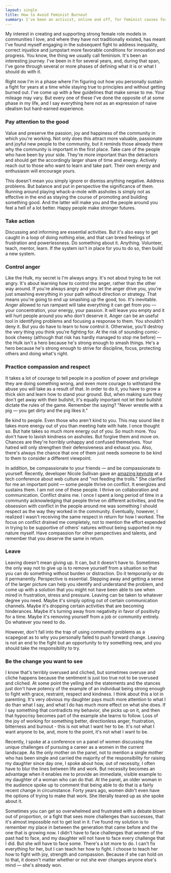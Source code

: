 ```yaml
---
layout: single
title: How to Avoid Feminist Burnout
summary: I've been an activist, online and off, for feminist causes for some time now. I've learned a thing or two about how to stay in it for the long run without losing your spirit.
---
```


<p>My interest in creating and supporting strong female role models in communities I love, and where they have not traditionally existed, has meant I've found myself engaging in the subsequent fight to address inequality, correct injustice and jumpstart more favorable conditions for innovation and progress. You know, the thing we usually call feminism. It's been an interesting journey. I've been in it for several years, and, during that span, I've gone through several or more phases of defining what it is or what I should do with it.</p>

<p>Right now I'm in a phase where I'm figuring out how you personally sustain a fight for years at a time while staying true to principles and without getting burned out. I've come up with a few guidelines that make sense to me. Your mileage may vary. But every one of these I've done the opposite of at some phase in my life, and I say everything here not as an expression of naive idealism but hard-earned experience.</p>

<h3 class="post">Pay attention to the good</h3>

<p>Value and preserve the passion, joy and happiness of the community in which you're working. Not only does this attract more valuable, passionate and joyful new people to the community, but it reminds those already there why the community is important in the first place. Take care of the people who have been by your side. They're more important than the detractors and should get the accordingly larger share of time and energy. Actively reach out to those who want to learn and take part. Their own energy and enthusiasm will encourage yours.</p>

<p>This doesn't mean you simply ignore or dismiss anything negative. Address problems. But balance and put in perspective the significance of them. Running around playing whack-a-mole with assholes is simply not as effective in the end as staying the course of promoting and building something good. And the latter will make you and the people around you feel a hell of a lot better. Happy people make stronger futures.</p>

<h3 class="post">Take action</h3>

<p>Discussing and informing are essential activities. But it's also easy to get caught in a loop of doing nothing else, and that can breed feelings of frustration and powerlessness. Do something about it. Anything. Volunteer, teach, mentor, learn. If the system isn't in place for you to do so, then build a new system.</p>

<h3 class="post">Control anger</h3>

<p>Like the Hulk, my secret is I'm always angry. It's not about trying to be not angry. It's about learning how to control the anger, rather than the other way around. If you're always angry and you let the anger drive you, you're just smashing everything in your path without direction or strategy. That means you're going to end up smashing up the good, too. It's inevitable. Anger allowed to run rampant will take everything it can get from you — your concentration, your energy, your passion. It will leave you empty and it will hurt people around you who don't deserve it. Anger can be an useful tool in identifying problems and focusing a response to them. You shouldn't deny it. But you do have to learn to how control it. Otherwise, you'll destroy the very thing you think you're fighting for. At the risk of sounding comic-book cheesy (although that risk has hardly managed to stop me before) — the Hulk isn't a hero because he's strong enough to smash things. He's a hero because he's strong enough to strive for discipline, focus, protecting others and doing what's right.</p>

<h3 class="post">Practice compassion and respect</h3>

<p>It takes a lot of courage to tell people in a position of power and privilege they are doing something wrong, and even more courage to withstand the abuse you will take as a result of that. In order to do it, you have to grow a thick skin and learn how to stand your ground. But, when making sure they don't get away with their bullshit, it's equally important not let their bullshit dictate the rules of the game. Remember the saying? "Never wrestle with a pig — you get dirty and the pig likes it."</p>

<p>Be kind to people. Even those who aren't kind to you. This may sound like it takes more energy out of you than meeting hate with hate. I once thought so. But hate takes so much more energy out of you. So much more. You don't have to lavish kindness on assholes. But forgive them and move on. Chances are they're horribly unhappy and confused themselves. Your hatred will only strengthen their defensiveness and exhaust you. Also, there's always the chance that one of them just needs someone to be kind to them to consider a different viewpoint.</p>

<p>In addition, be compassionate to your friends — and be compassionate to yourself. Recently, developer Nicole Sullivan gave an <a href="http://www.stubbornella.org/content/2012/05/31/dont-feed-the-trolls/">amazing keynote</a> at a tech conference about web culture and "not feeding the trolls." She clarified for me an important point — some people thrive on conflict. It energizes and sustains them. I am not one of these people. I thrive on collaboration and communication. Conflict drains me. I once I spent a long period of time in a community acknowledging that people thrive on different activities, and the obsession with conflict in the people around me was something I should respect as the way they worked in the community. Eventually, however, I realized I wasn't receiving the same respect in return for how I worked. The focus on conflict drained me completely, not to mention the effort expended in trying to be supportive of others' natures without being supported in my nature myself. Have compassion for other perspectives and talents, and remember that you deserve the same in return.</p>

<h3 class="post">Leave</h3>

<p>Leaving doesn't mean giving up. It can, but it doesn't have to. Sometimes the only way not to give up is to remove yourself from a situation so that you can do something without burden or distraction. Do it temporarily or do it permanently. Perspective is essential. Stepping away and getting a sense of the larger picture can help you identify and understand the problem, and come up with a solution that you might not have been able to see when mired in frustration, stress and pressure. Leaving can be taken to whatever degree you need. Maybe it's simply opting out of certain communication channels. Maybe it's dropping certain activities that are becoming hinderances. Maybe it's turning away from negativity in favor of positivity for a time. Maybe it's removing yourself from a job or community entirely. Do whatever you need to do.</p>

<p>However, don't fall into the trap of using community problems as a scapegoat as to why you personally failed to push forward change. Leaving is not an end to the fight but an opportunity to try something new, and you should take the responsibility to try.</p>

<h3 class="post">Be the change you want to see</h3>

<p>I know that's terribly overused and cliched, but sometimes overuse and cliche happens because the sentiment is just too true not to be overused and cliched. At some point the yelling and the statements and the stances just don't have potency of the example of an individual being strong enough to fight with grace, restraint, respect and kindness. I think about this a lot in parenting. It's very obvious my daughter pays much more attention to what I do than what I say, and what I do has much more effect on what she does. If I say something that contradicts my behavior, she picks up on it, and then that hypocrisy becomes part of the example she learns to follow. Loss of the joy of working for something better, directionless anger, frustration, bitterness and burnout - this is not what I want her to be. It's not what I want anyone to be, and, more to the point, it's not what I want to be.</p>

<p>Recently, I spoke at a conference on a panel of women discussing the unique challenges of pursuing a career as a women in the current landscape. As the only mother on the panel, not to mention a single mother who has been single and carried the majority of the responsibility for raising my daughter since day one, I spoke about how, out of necessity, I often have to blur the lines between life and work. But necessity becomes an advantage when it enables me to provide an immediate, visible example to my daughter of a woman who can do that. At the panel, an older woman in the audience spoke up to comment that being able to do that is a fairly recent change in circumstance. Forty years ago, women didn't even have the options of trying to make that work. She literally teared up as she spoke about it.</p>

<p>Sometimes you can get so overwhelmed and frustrated with a debate blown out of proportion, or a fight that sees more challenges than successes, that it's almost impossible not to get lost in it. I've found my solution is to remember my place in between the generation that came before and the one that is growing now. I didn't have to face challenges that women of the past had to face, and my daughter will not have to face every challenge that I did. But she will have to face some. There's a lot more to do. I can't fix everything for her, but I can teach her how to fight. I choose to teach her how to fight with joy, strength and compassion. Because if she can hold on to that, it doesn't matter whether or not she ever changes anyone else's mind — she's already won.</p>